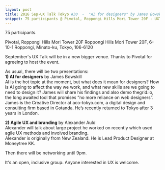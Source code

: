 ```yaml
---
layout: post
title: 2016 Sep-UX Talk Tokyo #30  -  "AI for designers" by James Bowskill & "Agile UX and branding" by Alexander Auld
snippet: 75 participants @ Pivotal, Roppongi Hills Mori Tower 20F - UXTalkTokyo is <em>back</em> for October and this time we're being hosted at <strong>Indeed -
---
```

75 participants

Pivotal, Roppongi Hills Mori Tower 20F Roppongi Hills Mori Tower 20F, 6-10-1 Roppongi, Minato-ku, Tokyo, 106-6120

September's UX Talk will be in a new bigger venue. Thanks to Pivotal for agreeing to host the event.

As usual, there will be two presentations:<br>
<strong>1) AI for designers</strong> by James Bowskill<br>
AI is the hot topic at the moment, but what does it mean for designers? How is AI going to affect the way we work, and what new skills are we going to need to design it? James will share his findings and also demo thegrid.io, the long awaited tool that promises “no more reliance on web designers”.<br>
James is the Creative Director at aco-tokyo.com, a digital design and consulting firm based in Gotanda. He’s recently returned to Tokyo after 3 years in London.

<strong>2) Agile UX and branding</strong> by Alexander Auld<br>
Alexander will talk about large project he worked on recently which used agile UX methods and involved branding.<br>
Alexander is originally from New Zealand. He is Lead Product Designer at Moneytree KK.

Then there will be networking until 9pm.

It's an open, inclusive group. Anyone interested in UX is welcome.

